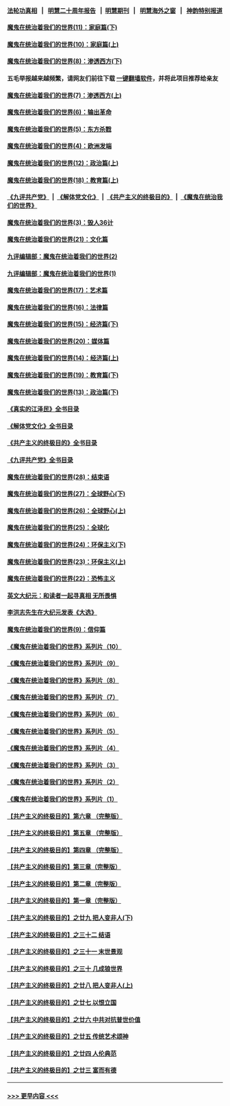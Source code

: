 #### [法轮功真相](https://github.com/gfw-breaker/truth/blob/master/README.md?t=0) &nbsp;&nbsp;|&nbsp;&nbsp; [明慧二十周年报告](https://github.com/gfw-breaker/mh-reports/blob/master/README.md?t=0) &nbsp;&nbsp;|&nbsp;&nbsp;[明慧期刊](https://github.com/gfw-breaker/mh-qikan) &nbsp;&nbsp;|&nbsp;&nbsp; [明慧海外之窗](https://github.com/gfw-breaker/mh-news/blob/master/README.md?t=0) &nbsp;&nbsp;|&nbsp;&nbsp; [神韵特别报道](https://github.com/gfw-breaker/mh-news/blob/master/shenyun.md?t=0)
#### [魔鬼在统治着我们的世界(11)：家庭篇(下)](../pages/nsc422/n10440961.md?t=12010402) 
#### [魔鬼在统治着我们的世界(10)：家庭篇(上)](../pages/nsc422/n10435448.md?t=12010402) 
#### [魔鬼在统治着我们的世界(8)：渗透西方(下)](../pages/nsc422/n10429603.md?t=12010402) 
#### 五毛举报越来越频繁，请网友们前往下载 [一键翻墙软件](https://github.com/gfw-breaker/ssr-accounts)，并将此项目推荐给亲友
#### [魔鬼在统治着我们的世界(7)：渗透西方(上)](../pages/nsc422/n10426013.md?t=12010402) 
#### [魔鬼在统治着我们的世界(6)：输出革命](../pages/nsc422/n10421536.md?t=12010402) 
#### [魔鬼在统治着我们的世界(5)：东方杀戮](../pages/nsc422/n10417707.md?t=12010402) 
#### [魔鬼在统治着我们的世界(4)：欧洲发端](../pages/nsc422/n10414890.md?t=12010402) 
#### [魔鬼在统治着我们的世界(12)：政治篇(上)](../pages/nsc422/n10444576.md?t=12010402) 
#### [魔鬼在统治着我们的世界(18)：教育篇(上)](../pages/nsc422/n10526970.md?t=12010402) 
#### [《九评共产党》](https://github.com/begood0513/9ping.md/blob/master/README.md) &nbsp;|&nbsp; [《解体党文化》](../../../../jtdwh.md/blob/master/README.md)  &nbsp;|&nbsp; [《共产主义的终极目的》](../../../../gczydzjmd.md/blob/master/README.md) &nbsp;|&nbsp; [《魔鬼在统治我们的世界》](../../../../mgztzwmdsj.md/blob/master/README.md) 
#### [魔鬼在统治着我们的世界(3)：毁人36计](../pages/nsc422/n10411583.md?t=12010402) 
#### [魔鬼在统治着我们的世界(21)：文化篇](../pages/nsc422/n10597706.md?t=12010402) 
#### [九评编辑部：魔鬼在统治着我们的世界(2)](../pages/nsc422/n10410036.md?t=12010402) 
#### [九评编辑部：魔鬼在统治着我们的世界(1)](../pages/nsc422/n10406825.md?t=12010402) 
#### [魔鬼在统治着我们的世界(17)：艺术篇](../pages/nsc422/n10499093.md?t=12010402) 
#### [魔鬼在统治着我们的世界(16)：法律篇](../pages/nsc422/n10485969.md?t=12010402) 
#### [魔鬼在统治着我们的世界(15)：经济篇(下)](../pages/nsc422/n10469975.md?t=12010402) 
#### [魔鬼在统治着我们的世界(20)：媒体篇](../pages/nsc422/n10586579.md?t=12010402) 
#### [魔鬼在统治着我们的世界(14)：经济篇(上)](../pages/nsc422/n10457370.md?t=12010402) 
#### [魔鬼在统治着我们的世界(19)：教育篇(下)](../pages/nsc422/n10564808.md?t=12010402) 
#### [魔鬼在统治着我们的世界(13)：政治篇(下)](../pages/nsc422/n10448270.md?t=12010402) 
#### [《真实的江泽民》全书目录](../pages/nsc422/n13721399.md?t=12010402) 
#### [《解体党文化》全书目录](../pages/nsc422/n13721157.md?t=12010402) 
#### [《共产主义的终极目的》全书目录](../pages/nsc422/n13721048.md?t=12010402) 
#### [《九评共产党》全书目录](../pages/nsc422/n13708085.md?t=12010402) 
#### [魔鬼在统治着我们的世界(28)：结束语](../pages/nsc422/n10936246.md?t=12010402) 
#### [魔鬼在统治着我们的世界(27)：全球野心(下)](../pages/nsc422/n10928319.md?t=12010402) 
#### [魔鬼在统治着我们的世界(26)：全球野心(上)](../pages/nsc422/n10900318.md?t=12010402) 
#### [魔鬼在统治着我们的世界(25)：全球化](../pages/nsc422/n10788205.md?t=12010402) 
#### [魔鬼在统治着我们的世界(24)：环保主义(下)](../pages/nsc422/n10695307.md?t=12010402) 
#### [魔鬼在统治着我们的世界(23)：环保主义(上)](../pages/nsc422/n10688613.md?t=12010402) 
#### [魔鬼在统治着我们的世界(22)：恐怖主义](../pages/nsc422/n10614727.md?t=12010402) 
#### [英文大纪元：和读者一起寻真相 无所畏惧](../pages/nsc422/n12542027.md?t=12010402) 
#### [李洪志先生在大纪元发表《大选》](../pages/nsc422/n12534746.md?t=12010402) 
#### [魔鬼在统治着我们的世界(9)：信仰篇](../pages/nsc422/n10432159.md?t=12010402) 
#### [《魔鬼在统治着我们的世界》系列片（10）](../pages/nsc422/n12292670.md?t=12010402) 
#### [《魔鬼在统治着我们的世界》系列片（9）](../pages/nsc422/n12290859.md?t=12010402) 
#### [《魔鬼在统治着我们的世界》系列片（8）](../pages/nsc422/n12287445.md?t=12010402) 
#### [《魔鬼在统治着我们的世界》系列片（7）](../pages/nsc422/n12283425.md?t=12010402) 
#### [《魔鬼在统治着我们的世界》系列片（6）](../pages/nsc422/n12282314.md?t=12010402) 
#### [《魔鬼在统治着我们的世界》系列片（5）](../pages/nsc422/n12281419.md?t=12010402) 
#### [《魔鬼在统治着我们的世界》系列片（4）](../pages/nsc422/n12274024.md?t=12010402) 
#### [《魔鬼在统治着我们的世界》系列片（3）](../pages/nsc422/n12271322.md?t=12010402) 
#### [《魔鬼在统治着我们的世界》系列片（2）](../pages/nsc422/n12269049.md?t=12010402) 
#### [《魔鬼在统治着我们的世界》系列片（1）](../pages/nsc422/n12267575.md?t=12010402) 
#### [【共产主义的终极目的】第六章 （完整版）](../pages/nsc422/n11428913.md?t=12010402) 
#### [【共产主义的终极目的】第五章 （完整版）](../pages/nsc422/n11428912.md?t=12010402) 
#### [【共产主义的终极目的】第四章 （完整版）](../pages/nsc422/n11428907.md?t=12010402) 
#### [【共产主义的终极目的】第三章（完整版）](../pages/nsc422/n11428848.md?t=12010402) 
#### [【共产主义的终极目的】第二章（完整版）](../pages/nsc422/n11428831.md?t=12010402) 
#### [【共产主义的终极目的】第一章（完整版）](../pages/nsc422/n11417651.md?t=12010402) 
#### [【共产主义的终极目的】之廿九 把人变非人(下)](../pages/nsc422/n11344140.md?t=12010402) 
#### [【共产主义的终极目的】之三十二 结语](../pages/nsc422/n11360535.md?t=12010402) 
#### [【共产主义的终极目的】之三十一 末世景观](../pages/nsc422/n11351129.md?t=12010402) 
#### [【共产主义的终极目的】之三十 几成狼世界](../pages/nsc422/n11348280.md?t=12010402) 
#### [【共产主义的终极目的】之廿八 把人变非人(上)](../pages/nsc422/n11340492.md?t=12010402) 
#### [【共产主义的终极目的】之廿七 以恨立国](../pages/nsc422/n11336944.md?t=12010402) 
#### [【共产主义的终极目的】之廿六 中共对抗普世价值](../pages/nsc422/n11324785.md?t=12010402) 
#### [【共产主义的终极目的】之廿五 传统艺术颂神](../pages/nsc422/n11296396.md?t=12010402) 
#### [【共产主义的终极目的】之廿四 人伦典范](../pages/nsc422/n11296397.md?t=12010402) 
#### [【共产主义的终极目的】之廿三 富而有德](../pages/nsc422/n11283598.md?t=12010402) 

----
#### [ >>> 更早内容 <<< ](../indexes/nsc422-earlier.md)
